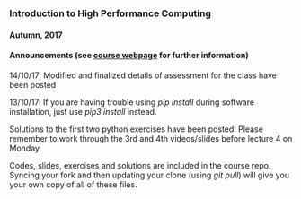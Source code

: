 ### Introduction to High Performance Computing
#### Autumn, 2017

#### Announcements (see [course webpage](https://imperialhpsc.bitbucket.io) for further information)

14/10/17:
Modified and finalized details of assessment for the class have been posted

13/10/17: 
If you are having trouble using *pip install* during software installation, just use *pip3 install* instead.

Solutions to the first two python exercises have been posted. Please
remember to work through the 3rd and 4th videos/slides before lecture 4 on Monday.

Codes, slides, exercises and solutions are included in the course repo. Syncing your
fork and then updating your clone (using *git pull*) will give you your own copy
of all of these files.


